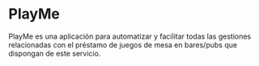 # PlayMe
PlayMe es una aplicación para automatizar y facilitar todas las gestiones relacionadas con el préstamo de juegos de mesa en bares/pubs que dispongan de este servicio.
